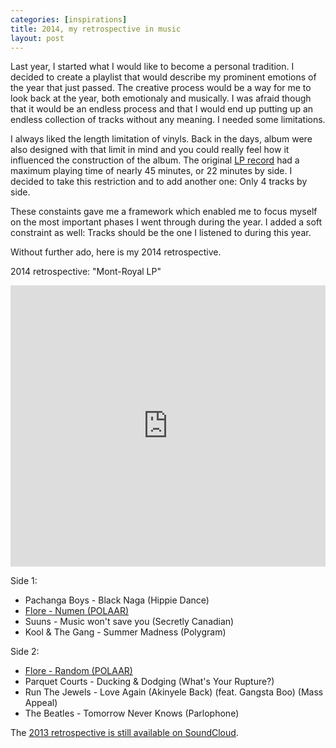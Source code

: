 ```yaml
---
categories: [inspirations]
title: 2014, my retrospective in music
layout: post
---
```


Last year, I started what I would like to become a personal tradition. I
decided to create a playlist that would describe my prominent emotions of the
year that just passed. The creative process would be a way for me to look back
at the year, both emotionaly and musically. I was afraid though that it would
be an endless process and that I would end up putting up an endless collection
of tracks without any meaning. I needed some limitations.

I always liked the length limitation of vinyls. Back in the days, album were
also designed with that limit in mind and you could really feel how it
influenced the construction of the album. The original [LP
record](http://en.wikipedia.org/wiki/LP_record) had a maximum playing time of
nearly 45 minutes, or 22 minutes by side. I decided to take this restriction
and to add another one: Only 4 tracks by side.

These constaints gave me a framework which enabled me to focus myself on the
most important phases I went through during the year. I added a soft constraint
as well: Tracks should be the one I listened to during this year.

Without further ado, here is my 2014 retrospective.

2014 retrospective: "Mont-Royal LP"

<iframe width="100%" height="450" scrolling="no" frameborder="no" src="https://w.soundcloud.com/player/?url=https%3A//api.soundcloud.com/playlists/69280668%3Fsecret_token%3Ds-aA2ko&amp;auto_play=false&amp;hide_related=false&amp;show_comments=true&amp;show_user=true&amp;show_reposts=false&amp;visual=true"></iframe>

Side 1:

- Pachanga Boys - Black Naga (Hippie Dance)
- [Flore - Numen (POLAAR)](http://www.polaarsounds.com/releases/flore-ritual-part-1.html)
- Suuns - Music won't save you (Secretly Canadian)
- Kool & The Gang - Summer Madness (Polygram)

Side 2:

- [Flore - Random (POLAAR)](http://www.polaarsounds.com/releases/flore-ritual-part-1.html)
- Parquet Courts - Ducking & Dodging (What's Your Rupture?)
- Run The Jewels - Love Again (Akinyele Back) (feat. Gangsta Boo) (Mass Appeal)
- The Beatles - Tomorrow Never Knows (Parlophone)

The [2013 retrospective is still available on
SoundCloud](https://soundcloud.com/marcw/sets/lapsane-2013/s-3EG1M).
